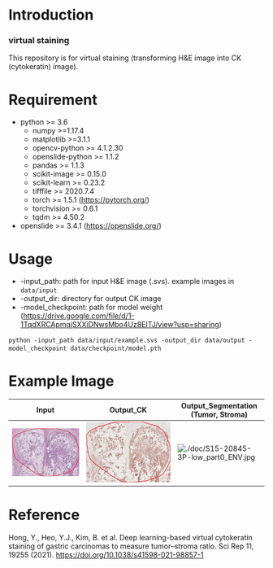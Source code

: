 # Introduction
### virtual staining 
This repository is for virtual staining (transforming H&E image into CK (cytokeratin) image).
# Requirement
+ python >= 3.6
  + numpy >=1.17.4
  + matplotlib >=3.1.1
  + opencv-python >= 4.1.2.30
  + openslide-python >= 1.1.2
  + pandas >= 1.1.3
  + scikit-image >= 0.15.0
  + scikit-learn >= 0.23.2
  + tifffile >= 2020.7.4
  + torch >= 1.5.1 (https://pytorch.org/)
  + torchvision >= 0.6.1
  + tqdm >= 4.50.2 
+ openslide >= 3.4.1 (https://openslide.org/)
# Usage
- -input_path: path for input H&E image (.svs). example images in ```data/input```
- -output_dir: directory for output CK image
- -model_checkpoint: path for model weight (https://drive.google.com/file/d/1-1TqdXRCApmqjSXXiDNwsMbo4Uz8EITJ/view?usp=sharing) 
```
python -input_path data/input/example.svs -output_dir data/output -model_checkpoint data/checkpoint/model.pth
```
# Example Image
| Input | Output_CK | Output_Segmentation (Tumor, Stroma) |
|---|---|---|
|![./doc/S15-20845-3P-low_part0_HE.jpg](./doc/S15-20845-3P-low_part0_HE.jpg)|![./doc/S15-20845-3P-low_part0_CK.jpg](./doc/S15-20845-3P-low_part0_CK.jpg)|![./doc/S15-20845-3P-low_part0_ENV.jpg](./doc/S15-20845-3P-low_part0_ENV.jpg)|

# Reference
Hong, Y., Heo, Y.J., Kim, B. et al. Deep learning-based virtual cytokeratin staining of gastric carcinomas to measure tumor–stroma ratio. Sci Rep 11, 19255 (2021). https://doi.org/10.1038/s41598-021-98857-1

